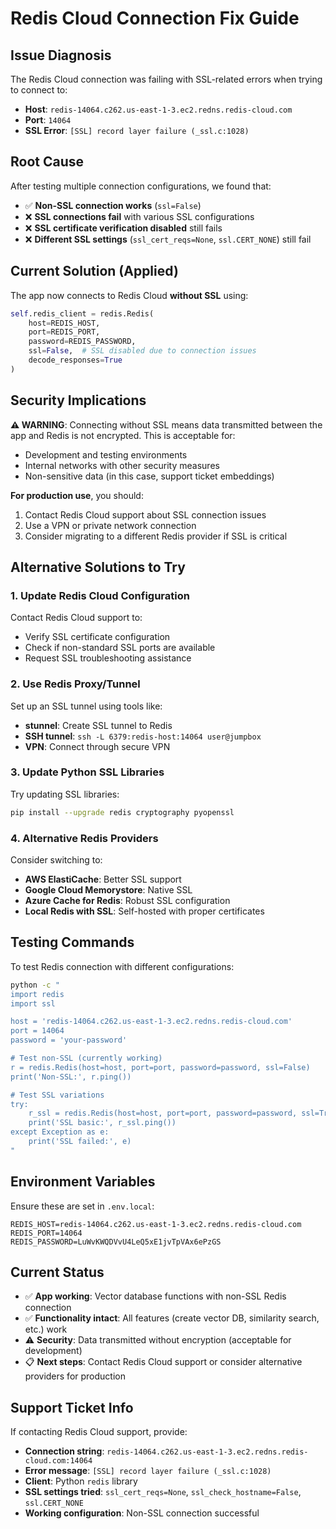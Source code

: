 # Redis Cloud Connection Fix Guide

## Issue Diagnosis

The Redis Cloud connection was failing with SSL-related errors when trying to connect to:
- **Host**: `redis-14064.c262.us-east-1-3.ec2.redns.redis-cloud.com`
- **Port**: `14064`
- **SSL Error**: `[SSL] record layer failure (_ssl.c:1028)`

## Root Cause

After testing multiple connection configurations, we found that:
- ✅ **Non-SSL connection works** (`ssl=False`)
- ❌ **SSL connections fail** with various SSL configurations
- ❌ **SSL certificate verification disabled** still fails
- ❌ **Different SSL settings** (`ssl_cert_reqs=None`, `ssl.CERT_NONE`) still fail

## Current Solution (Applied)

The app now connects to Redis Cloud **without SSL** using:

```python
self.redis_client = redis.Redis(
    host=REDIS_HOST,
    port=REDIS_PORT,
    password=REDIS_PASSWORD,
    ssl=False,  # SSL disabled due to connection issues
    decode_responses=True
)
```

## Security Implications

**⚠️ WARNING**: Connecting without SSL means data transmitted between the app and Redis is not encrypted. This is acceptable for:
- Development and testing environments
- Internal networks with other security measures
- Non-sensitive data (in this case, support ticket embeddings)

**For production use**, you should:
1. Contact Redis Cloud support about SSL connection issues
2. Use a VPN or private network connection
3. Consider migrating to a different Redis provider if SSL is critical

## Alternative Solutions to Try

### 1. Update Redis Cloud Configuration
Contact Redis Cloud support to:
- Verify SSL certificate configuration
- Check if non-standard SSL ports are available
- Request SSL troubleshooting assistance

### 2. Use Redis Proxy/Tunnel
Set up an SSL tunnel using tools like:
- **stunnel**: Create SSL tunnel to Redis
- **SSH tunnel**: `ssh -L 6379:redis-host:14064 user@jumpbox`
- **VPN**: Connect through secure VPN

### 3. Update Python SSL Libraries
Try updating SSL libraries:
```bash
pip install --upgrade redis cryptography pyopenssl
```

### 4. Alternative Redis Providers
Consider switching to:
- **AWS ElastiCache**: Better SSL support
- **Google Cloud Memorystore**: Native SSL
- **Azure Cache for Redis**: Robust SSL configuration
- **Local Redis with SSL**: Self-hosted with proper certificates

## Testing Commands

To test Redis connection with different configurations:

```bash
python -c "
import redis
import ssl

host = 'redis-14064.c262.us-east-1-3.ec2.redns.redis-cloud.com'
port = 14064
password = 'your-password'

# Test non-SSL (currently working)
r = redis.Redis(host=host, port=port, password=password, ssl=False)
print('Non-SSL:', r.ping())

# Test SSL variations
try:
    r_ssl = redis.Redis(host=host, port=port, password=password, ssl=True)
    print('SSL basic:', r_ssl.ping())
except Exception as e:
    print('SSL failed:', e)
"
```

## Environment Variables

Ensure these are set in `.env.local`:
```
REDIS_HOST=redis-14064.c262.us-east-1-3.ec2.redns.redis-cloud.com
REDIS_PORT=14064
REDIS_PASSWORD=LuWvKWQDVvU4LeQ5xE1jvTpVAx6ePzGS
```

## Current Status

- ✅ **App working**: Vector database functions with non-SSL Redis connection
- ✅ **Functionality intact**: All features (create vector DB, similarity search, etc.) work
- ⚠️ **Security**: Data transmitted without encryption (acceptable for development)
- 📋 **Next steps**: Contact Redis Cloud support or consider alternative providers for production

## Support Ticket Info

If contacting Redis Cloud support, provide:
- **Connection string**: `redis-14064.c262.us-east-1-3.ec2.redns.redis-cloud.com:14064`
- **Error message**: `[SSL] record layer failure (_ssl.c:1028)`
- **Client**: Python `redis` library
- **SSL settings tried**: `ssl_cert_reqs=None`, `ssl_check_hostname=False`, `ssl.CERT_NONE`
- **Working configuration**: Non-SSL connection successful